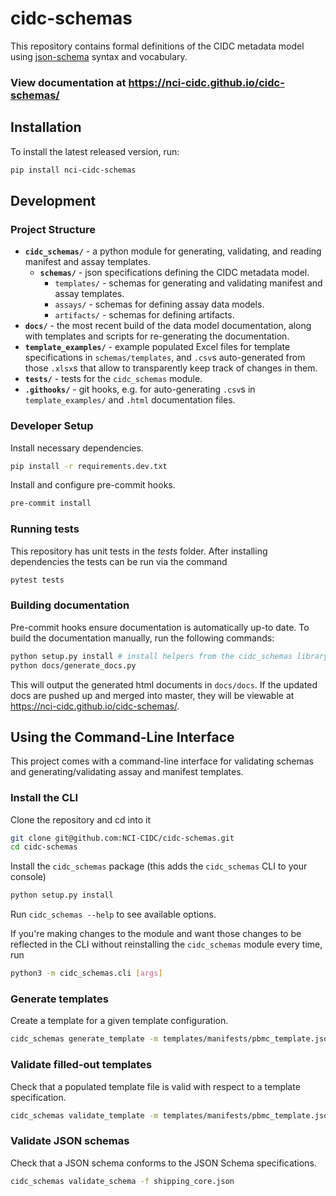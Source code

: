 # cidc-schemas

This repository contains formal definitions of the CIDC metadata model using [json-schema](https://json-schema.org/) syntax and vocabulary.

### View documentation at https://nci-cidc.github.io/cidc-schemas/

## Installation

To install the latest released version, run:

```bash
pip install nci-cidc-schemas
```

## Development

### Project Structure

- **`cidc_schemas/`** - a python module for generating, validating, and reading manifest and assay templates.
  - **`schemas/`** - json specifications defining the CIDC metadata model.
    - `templates/` - schemas for generating and validating manifest and assay templates.
    - `assays/` - schemas for defining assay data models.
    - `artifacts/` - schemas for defining artifacts.
- **`docs/`** - the most recent build of the data model documentation, along with templates and scripts for re-generating the documentation.
- **`template_examples/`** - example populated Excel files for template specifications in `schemas/templates`, and `.csv`s auto-generated from those `.xlsx`s that allow to transparently keep track of changes in them.
- **`tests/`** - tests for the `cidc_schemas` module.
- **`.githooks/`** - git hooks, e.g. for auto-generating `.csv`s in `template_examples/` and `.html` documentation files.

### Developer Setup

Install necessary dependencies.

```bash
pip install -r requirements.dev.txt
```

Install and configure pre-commit hooks.

```bash
pre-commit install
```

### Running tests

This repository has unit tests in the _tests_ folder. After installing dependencies
the tests can be run via the command

```bash
pytest tests
```

### Building documentation

Pre-commit hooks ensure documentation is automatically up-to date. To build the documentation manually, run the following commands:

```bash
python setup.py install # install helpers from the cidc_schemas library
python docs/generate_docs.py
```

This will output the generated html documents in `docs/docs`. If the updated docs are pushed up and merged into master, they will be viewable at https://nci-cidc.github.io/cidc-schemas/.

## Using the Command-Line Interface

This project comes with a command-line interface for validating schemas and generating/validating assay and manifest templates.

### Install the CLI

Clone the repository and cd into it

```bash
git clone git@github.com:NCI-CIDC/cidc-schemas.git
cd cidc-schemas
```

Install the `cidc_schemas` package (this adds the `cidc_schemas` CLI to your console)

```bash
python setup.py install
```

Run `cidc_schemas --help` to see available options.

If you're making changes to the module and want those changes to be reflected in the CLI without reinstalling the `cidc_schemas` module every time, run

```bash
python3 -m cidc_schemas.cli [args]
```

### Generate templates

Create a template for a given template configuration.

```bash
cidc_schemas generate_template -m templates/manifests/pbmc_template.json -o pbmc.xlsx
```

### Validate filled-out templates

Check that a populated template file is valid with respect to a template specification.

```bash
cidc_schemas validate_template -m templates/manifests/pbmc_template.json -x template_examples/pbmc_template.xlsx
```

### Validate JSON schemas

Check that a JSON schema conforms to the JSON Schema specifications.

```bash
cidc_schemas validate_schema -f shipping_core.json
```
